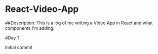 # React-Video-App

##Description: This is a log of me writing a Video App in React and what components I'm adding.

#Day 1

Initial commit
